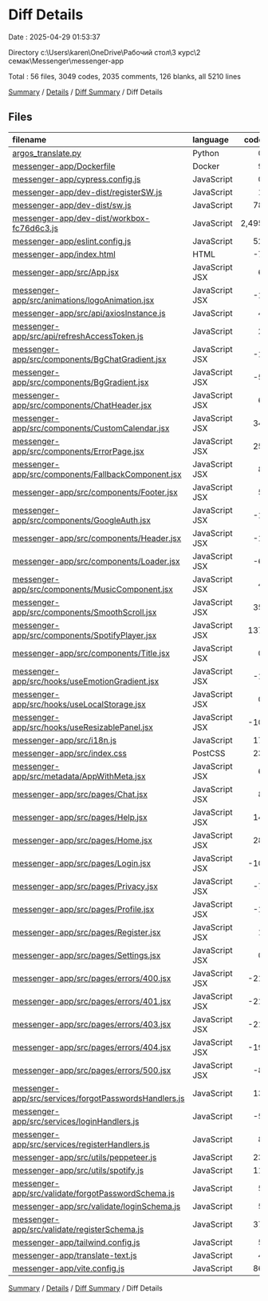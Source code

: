 # Diff Details

Date : 2025-04-29 01:53:37

Directory c:\\Users\\karen\\OneDrive\\Рабочий стол\\3 курс\\2 семак\\Messenger\\messenger-app

Total : 56 files, 3049 codes, 2035 comments, 126 blanks, all 5210 lines

[Summary](results.md) / [Details](details.md) / [Diff Summary](diff.md) / Diff Details

## Files

| filename                                                                                                        | language       |  code | comment | blank | total |
| :-------------------------------------------------------------------------------------------------------------- | :------------- | ----: | ------: | ----: | ----: |
| [argos_translate.py](/argos_translate.py)                                                                       | Python         |     0 |       0 |    -1 |    -1 |
| [messenger-app/Dockerfile](/messenger-app/Dockerfile)                                                           | Docker         |     9 |       0 |    12 |    21 |
| [messenger-app/cypress.config.js](/messenger-app/cypress.config.js)                                             | JavaScript     |     0 |       9 |     2 |    11 |
| [messenger-app/dev-dist/registerSW.js](/messenger-app/dev-dist/registerSW.js)                                   | JavaScript     |     1 |       0 |     0 |     1 |
| [messenger-app/dev-dist/sw.js](/messenger-app/dev-dist/sw.js)                                                   | JavaScript     |    78 |      21 |    10 |   109 |
| [messenger-app/dev-dist/workbox-fc76d6c3.js](/messenger-app/dev-dist/workbox-fc76d6c3.js)                       | JavaScript     | 2,495 |   1,920 |    62 | 4,477 |
| [messenger-app/eslint.config.js](/messenger-app/eslint.config.js)                                               | JavaScript     |    52 |       0 |     5 |    57 |
| [messenger-app/index.html](/messenger-app/index.html)                                                           | HTML           |    -7 |       1 |     6 |     0 |
| [messenger-app/src/App.jsx](/messenger-app/src/App.jsx)                                                         | JavaScript JSX |     6 |      41 |     2 |    49 |
| [messenger-app/src/animations/logoAnimation.jsx](/messenger-app/src/animations/logoAnimation.jsx)               | JavaScript JSX |    -1 |       0 |     0 |    -1 |
| [messenger-app/src/api/axiosInstance.js](/messenger-app/src/api/axiosInstance.js)                               | JavaScript     |     4 |       1 |     0 |     5 |
| [messenger-app/src/api/refreshAccessToken.js](/messenger-app/src/api/refreshAccessToken.js)                     | JavaScript     |     2 |       0 |    -1 |     1 |
| [messenger-app/src/components/BgChatGradient.jsx](/messenger-app/src/components/BgChatGradient.jsx)             | JavaScript JSX |    -1 |       0 |     1 |     0 |
| [messenger-app/src/components/BgGradient.jsx](/messenger-app/src/components/BgGradient.jsx)                     | JavaScript JSX |    -5 |       0 |    -1 |    -6 |
| [messenger-app/src/components/ChatHeader.jsx](/messenger-app/src/components/ChatHeader.jsx)                     | JavaScript JSX |     6 |       0 |     0 |     6 |
| [messenger-app/src/components/CustomCalendar.jsx](/messenger-app/src/components/CustomCalendar.jsx)             | JavaScript JSX |    34 |       5 |     1 |    40 |
| [messenger-app/src/components/ErrorPage.jsx](/messenger-app/src/components/ErrorPage.jsx)                       | JavaScript JSX |    25 |       0 |     5 |    30 |
| [messenger-app/src/components/FallbackComponent.jsx](/messenger-app/src/components/FallbackComponent.jsx)       | JavaScript JSX |     8 |       2 |     1 |    11 |
| [messenger-app/src/components/Footer.jsx](/messenger-app/src/components/Footer.jsx)                             | JavaScript JSX |     5 |       0 |     0 |     5 |
| [messenger-app/src/components/GoogleAuth.jsx](/messenger-app/src/components/GoogleAuth.jsx)                     | JavaScript JSX |    -1 |       0 |     0 |    -1 |
| [messenger-app/src/components/Header.jsx](/messenger-app/src/components/Header.jsx)                             | JavaScript JSX |    -1 |       0 |     1 |     0 |
| [messenger-app/src/components/Loader.jsx](/messenger-app/src/components/Loader.jsx)                             | JavaScript JSX |    -6 |       0 |     0 |    -6 |
| [messenger-app/src/components/MusicComponent.jsx](/messenger-app/src/components/MusicComponent.jsx)             | JavaScript JSX |     4 |       0 |     0 |     4 |
| [messenger-app/src/components/SmoothScroll.jsx](/messenger-app/src/components/SmoothScroll.jsx)                 | JavaScript JSX |    35 |       0 |     6 |    41 |
| [messenger-app/src/components/SpotifyPlayer.jsx](/messenger-app/src/components/SpotifyPlayer.jsx)               | JavaScript JSX |   137 |       0 |    10 |   147 |
| [messenger-app/src/components/Title.jsx](/messenger-app/src/components/Title.jsx)                               | JavaScript JSX |     0 |       0 |    -2 |    -2 |
| [messenger-app/src/hooks/useEmotionGradient.jsx](/messenger-app/src/hooks/useEmotionGradient.jsx)               | JavaScript JSX |    -1 |       0 |     0 |    -1 |
| [messenger-app/src/hooks/useLocalStorage.jsx](/messenger-app/src/hooks/useLocalStorage.jsx)                     | JavaScript JSX |     0 |       0 |     1 |     1 |
| [messenger-app/src/hooks/useResizablePanel.jsx](/messenger-app/src/hooks/useResizablePanel.jsx)                 | JavaScript JSX |   -10 |      10 |     0 |     0 |
| [messenger-app/src/i18n.js](/messenger-app/src/i18n.js)                                                         | JavaScript     |    17 |       0 |     5 |    22 |
| [messenger-app/src/index.css](/messenger-app/src/index.css)                                                     | PostCSS        |    23 |       0 |     6 |    29 |
| [messenger-app/src/metadata/AppWithMeta.jsx](/messenger-app/src/metadata/AppWithMeta.jsx)                       | JavaScript JSX |     6 |       0 |     3 |     9 |
| [messenger-app/src/pages/Chat.jsx](/messenger-app/src/pages/Chat.jsx)                                           | JavaScript JSX |     8 |       2 |     2 |    12 |
| [messenger-app/src/pages/Help.jsx](/messenger-app/src/pages/Help.jsx)                                           | JavaScript JSX |    14 |       0 |    -1 |    13 |
| [messenger-app/src/pages/Home.jsx](/messenger-app/src/pages/Home.jsx)                                           | JavaScript JSX |    28 |       0 |    -6 |    22 |
| [messenger-app/src/pages/Login.jsx](/messenger-app/src/pages/Login.jsx)                                         | JavaScript JSX |   -10 |       8 |     1 |    -1 |
| [messenger-app/src/pages/Privacy.jsx](/messenger-app/src/pages/Privacy.jsx)                                     | JavaScript JSX |    -7 |       0 |     0 |    -7 |
| [messenger-app/src/pages/Profile.jsx](/messenger-app/src/pages/Profile.jsx)                                     | JavaScript JSX |    -1 |       0 |     0 |    -1 |
| [messenger-app/src/pages/Register.jsx](/messenger-app/src/pages/Register.jsx)                                   | JavaScript JSX |     1 |       0 |     2 |     3 |
| [messenger-app/src/pages/Settings.jsx](/messenger-app/src/pages/Settings.jsx)                                   | JavaScript JSX |     0 |       0 |     1 |     1 |
| [messenger-app/src/pages/errors/400.jsx](/messenger-app/src/pages/errors/400.jsx)                               | JavaScript JSX |   -21 |       0 |    -2 |   -23 |
| [messenger-app/src/pages/errors/401.jsx](/messenger-app/src/pages/errors/401.jsx)                               | JavaScript JSX |   -21 |       0 |    -2 |   -23 |
| [messenger-app/src/pages/errors/403.jsx](/messenger-app/src/pages/errors/403.jsx)                               | JavaScript JSX |   -21 |       0 |    -2 |   -23 |
| [messenger-app/src/pages/errors/404.jsx](/messenger-app/src/pages/errors/404.jsx)                               | JavaScript JSX |   -19 |       0 |    -2 |   -21 |
| [messenger-app/src/pages/errors/500.jsx](/messenger-app/src/pages/errors/500.jsx)                               | JavaScript JSX |    -8 |       0 |     0 |    -8 |
| [messenger-app/src/services/forgotPasswordsHandlers.js](/messenger-app/src/services/forgotPasswordsHandlers.js) | JavaScript     |    13 |       0 |    -4 |     9 |
| [messenger-app/src/services/loginHandlers.js](/messenger-app/src/services/loginHandlers.js)                     | JavaScript     |    -5 |       1 |     1 |    -3 |
| [messenger-app/src/services/registerHandlers.js](/messenger-app/src/services/registerHandlers.js)               | JavaScript     |     8 |       0 |    -3 |     5 |
| [messenger-app/src/utils/peppeteer.js](/messenger-app/src/utils/peppeteer.js)                                   | JavaScript     |    23 |       0 |    -1 |    22 |
| [messenger-app/src/utils/spotify.js](/messenger-app/src/utils/spotify.js)                                       | JavaScript     |    11 |       0 |     1 |    12 |
| [messenger-app/src/validate/forgotPasswordSchema.js](/messenger-app/src/validate/forgotPasswordSchema.js)       | JavaScript     |     5 |       0 |     0 |     5 |
| [messenger-app/src/validate/loginSchema.js](/messenger-app/src/validate/loginSchema.js)                         | JavaScript     |     5 |       0 |     1 |     6 |
| [messenger-app/src/validate/registerSchema.js](/messenger-app/src/validate/registerSchema.js)                   | JavaScript     |    37 |       0 |     0 |    37 |
| [messenger-app/tailwind.config.js](/messenger-app/tailwind.config.js)                                           | JavaScript     |     5 |       0 |     0 |     5 |
| [messenger-app/translate-text.js](/messenger-app/translate-text.js)                                             | JavaScript     |     4 |       0 |     0 |     4 |
| [messenger-app/vite.config.js](/messenger-app/vite.config.js)                                                   | JavaScript     |    86 |      14 |     6 |   106 |

[Summary](results.md) / [Details](details.md) / [Diff Summary](diff.md) / Diff Details
